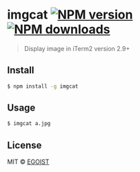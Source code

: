 # imgcat [![NPM version](https://img.shields.io/npm/v/imgcat.svg)](https://npmjs.com/package/imgcat) [![NPM downloads](https://img.shields.io/npm/dm/imgcat.svg)](https://npmjs.com/package/imgcat)

> Display image in iTerm2 version 2.9+

## Install

```bash
$ npm install -g imgcat
```

## Usage

```bash
$ imgcat a.jpg
```

## License

MIT © [EGOIST](https://github.com/egoist)
